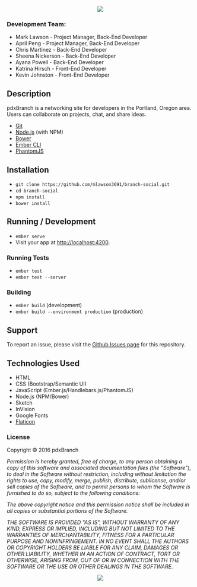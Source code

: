 
<p align="center">
  <img src="https://raw.githubusercontent.com/mlawson3691/branch-social/master/public/assets/images/logo-black.png">
</p>

### Development Team:
* Mark Lawson - Project Manager, Back-End Developer
* April Peng - Project Manager, Back-End Developer
* Chris Martinez - Back-End Developer
* Sheena Nickerson - Back-End Developer
* Ayana Powell - Back-End Developer
* Katrina Hirsch - Front-End Developer
* Kevin Johnston - Front-End Developer

## Description

pdxBranch is a networking site for developers in the Portland, Oregon area. Users can collaborate on projects, chat, and share ideas.

* [Git](http://git-scm.com/)
* [Node.js](http://nodejs.org/) (with NPM)
* [Bower](http://bower.io/)
* [Ember CLI](http://ember-cli.com/)
* [PhantomJS](http://phantomjs.org/)

## Installation

* `git clone https://github.com/mlawson3691/branch-social.git`
* `cd branch-social`
* `npm install`
* `bower install`

## Running / Development

* `ember serve`
* Visit your app at [http://localhost:4200](http://localhost:4200).

### Running Tests

* `ember test`
* `ember test --server`

### Building

* `ember build` (development)
* `ember build --environment production` (production)

## Support

To report an issue, please visit the [Github Issues page](https://github.com/mlawson3691/branch-social/issues) for this repository.

## Technologies Used

* HTML
* CSS (Bootstrap/Semantic UI)
* JavaScript (Ember.js/Handlebars.js/PhantomJS)
* Node.js (NPM/Bower)
* Sketch
* InVision
* Google Fonts
* [Flaticon](http://flaticon.com)

### License

Copyright &copy; 2016 pdxBranch

_Permission is hereby granted, free of charge, to any person obtaining a copy of this software and associated documentation files (the "Software"), to deal in the Software without restriction, including without limitation the rights to use, copy, modify, merge, publish, distribute, sublicense, and/or sell copies of the Software, and to permit persons to whom the Software is furnished to do so, subject to the following conditions:_

_The above copyright notice and this permission notice shall be included in all copies or substantial portions of the Software._

_THE SOFTWARE IS PROVIDED "AS IS", WITHOUT WARRANTY OF ANY KIND, EXPRESS OR IMPLIED, INCLUDING BUT NOT LIMITED TO THE WARRANTIES OF MERCHANTABILITY, FITNESS FOR A PARTICULAR PURPOSE AND NONINFRINGEMENT. IN NO EVENT SHALL THE AUTHORS OR COPYRIGHT HOLDERS BE LIABLE FOR ANY CLAIM, DAMAGES OR OTHER LIABILITY, WHETHER IN AN ACTION OF CONTRACT, TORT OR OTHERWISE, ARISING FROM, OUT OF OR IN CONNECTION WITH THE SOFTWARE OR THE USE OR OTHER DEALINGS IN THE SOFTWARE._

<p align="center">
  <img src="https://raw.githubusercontent.com/mlawson3691/branch-social/master/public/new-screen-shot.png">
</p>
